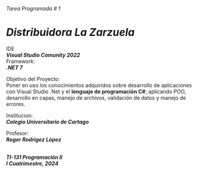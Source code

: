 _Tarea Programada # 1_<br>
# _<strong>Distribuidora La Zarzuela</strong>_ <br>
IDE <br> _<strong>Visual Studio Comunity 2022</strong>_ <br>
Framework: <br> _<strong>.NET 7</strong>_ <br>

Objetivo del Proyecto: <br> Poner en uso los conocimientos adquiridos sobre desarrollo de aplicaciones con 
Visual Studio .Net y el <strong>lenguaje de programación C#</strong>; aplicando POO, desarrollo en capas,
manejo de archivos, validación de datos y manejo de errores.

Institucion: <br> _<strong>Colegio Universitario de Cartago</strong>_ <br>

Profesor: <br> _<strong>Roger Rodrigez López</strong>_ <br>

<br> _<strong>TI-131 Programación II <br>   I Cuatrimestre, 2024</strong>_ <br>
 

 
